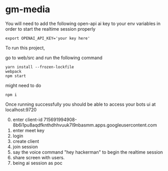 # gm-media

You will need to add the following open-api ai key to your env variables in order to start
the realtime session properly

```commandline
export OPENAI_API_KEY='your key here'
```

To run this project, 

go to web/src and run the following command

```commandline
yarn install --frozen-lockfile
webpack
npm start
```

might need to do 

```commandline
npm i
``` 

Once running successfully you should be able to access your bots ui at localhost:9720

0. enter client-id 715691994908-8b6i1pu8aqdfknthdhhvuuk7l9nbasmm.apps.googleusercontent.com
1. enter meet key
2. login
3. create client
4. join session
5. say the voice command "hey hackerman" to begin the realtime session
6. share screen with users. 
7. being ai session as poc 